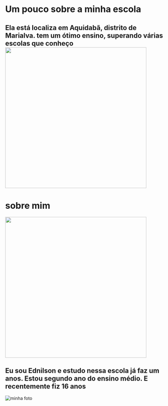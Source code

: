 <!DOCTYPE html>
<html lang="en">
<head>
    <meta charset="UTF-8">
    <meta name="viewport" content="width=device-width, initial-scale=1.0">
    <title>Ednilson</title>
</head>
<body>
   <h1>Um pouco sobre a minha escola</h1> 
<h2>Ela está  localiza em Aquidabã, distrito de Marialva. 
    tem um ótimo ensino, superando várias escolas que conheço
    <img src="https://www.google.com/imgres?q=escola&imgurl=https%3A%2F%2Fwww.patronatoplbm.com.br%2Fwp-content%2Fuploads%2F2023%2F06%2Fformacao_como-escolher-a-melhor-escola-para-os-filhos.jpg&imgrefurl=https%3A%2F%2Fwww.patronatoplbm.com.br%2Fescolha-da-escola-encontre-a-melhor-opcao%2F&docid=lWLvOcYg00BuOM&tbnid=7uSfOFc06V7OtM&vet=12ahUKEwjftOSF9N2FAxW6F7kGHUnmAmsQM3oECGkQAA..i&w=1600&h=1200&hcb=2&ved=2ahUKEwjftOSF9N2FAxW6F7kGHUnmAmsQM3oECGkQAA" width="450" height="450"
</h2>
<h1>sobre mim</h1>

<img src="/14554760-foto-negativa-do-perfil-do-homem-silhueta-anonima-cabeca-humana-empresario-trabalhador-
apoio-ilustracaoial-vetor.jpg" width="450" height="450">

<h2>Eu sou Ednilson e estudo nessa escola já faz um anos. Estou
    segundo ano do ensino médio. E recentemente fiz 16 anos
</h2>
<img src="https://www.google.com/imgres?q=escola&imgurl=https%3A%2F%2Fimg.freepik.com%2Ffotos-gratis%2Fvista-da-sala-de-aula-da-escola_23-2151031924.jpg&imgrefurl=https%3A%2F%2Fbr.freepik.com%2Ffotos%2Fescola&docid=tpmQPiFouV-_kM&tbnid=HdDSLkyEjxENaM&vet=12ahUKEwjftOSF9N2FAxW6F7kGHUnmAmsQM3oECGIQAA..i&w=417&h=626&hcb=2&ved=2ahUKEwjftOSF9N2FAxW6F7kGHUnmAmsQM3oECGIQAA" alt="minha foto">
</body>
</html>
